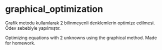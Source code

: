 # graphical_optimization

Grafik metodu kullanılarak 2 bilinmeyenli denklemlerin optimize edilmesi. Ödev sebebiyle yapılmıştır. 

Optimizing equations with 2 unknowns using the graphical method. Made for homework.
